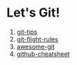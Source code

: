 # Let's Git!

1. [git-tips](https://github.com/git-tips/tips)
2. [git-flight-rules](https://github.com/k88hudson/git-flight-rules/)
3. [awesome-git](https://github.com/dictcp/awesome-git/)
4. [github-cheatsheet](https://github.com/tiimgreen/github-cheat-sheet/)
